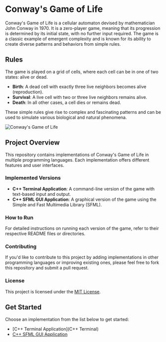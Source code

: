 # Conway's Game of Life

Conway's Game of Life is a cellular automaton devised by mathematician John Conway in 1970. It is a zero-player game, meaning that its progression is determined by its initial state, with no further input required. The game is a classic example of emergent complexity and is known for its ability to create diverse patterns and behaviors from simple rules.

## Rules

The game is played on a grid of cells, where each cell can be in one of two states: alive or dead.

- **Birth**: A dead cell with exactly three live neighbors becomes alive (reproduction).
- **Survival**: A live cell with two or three live neighbors remains alive.
- **Death**: In all other cases, a cell dies or remains dead.

These simple rules give rise to complex and fascinating patterns and can be used to simulate various biological and natural phenomena.

![Conway's Game of Life](https://upload.wikimedia.org/wikipedia/commons/e/e5/Gospers_glider_gun.gif)

## Project Overview

This repository contains implementations of Conway's Game of Life in multiple programming languages. Each implementation offers different features and user interfaces.

### Implemented Versions

- **C++ Terminal Application**: A command-line version of the game with text-based input and output.
- **C++ SFML GUI Application**: A graphical version of the game using the Simple and Fast Multimedia Library (SFML).

### How to Run

For detailed instructions on running each version of the game, refer to their respective README files or directories.

### Contributing

If you'd like to contribute to this project by adding implementations in other programming languages or improving existing ones, please feel free to fork this repository and submit a pull request.

### License

This project is licensed under the [MIT License](LICENSE).

## Get Started

Choose an implementation from the list below to get started:

- [C++ Terminal Application](C++ Terminal)
- [C++ SFML GUI Application](cpp-sfml)